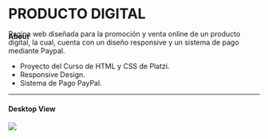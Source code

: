 <h1>PRODUCTO DIGITAL</h1>


<h4>About</h4>
<p style="margin-top:-40px;">
Pagina web diseñada para la promoción y venta online de un producto digital, la cual, cuenta con un diseño responsive y un sistema de pago mediante Paypal. 
</p>

- Proyecto del Curso de HTML y CSS de Platzi.
- Responsive Design.
- Sistema de Pago PayPal.

<hr></hr>
<h4>Desktop View</h4>

![](https://prueba.carlosarturomt.com/cursoHtmlCss/assets/desktopView.png)
